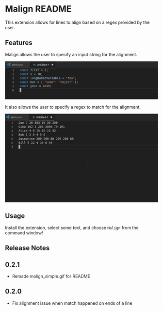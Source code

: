 # Malign README

This extension allows for lines to align based on a regex provided by the user.

## Features

Malign allows the user to specify an input string for the alignment.

![image](images/malign_simple.gif)

It also allows the user to specify a regex to match for the alignment.

![image](images/malign_regex.gif)

## Usage

Install the extension, select some text, and choose `Malign` from the command window!

## Release Notes

## 0.2.1

- Remade malign_simple.gif for README

## 0.2.0

- Fix alignment issue when match happened on ends of a line
